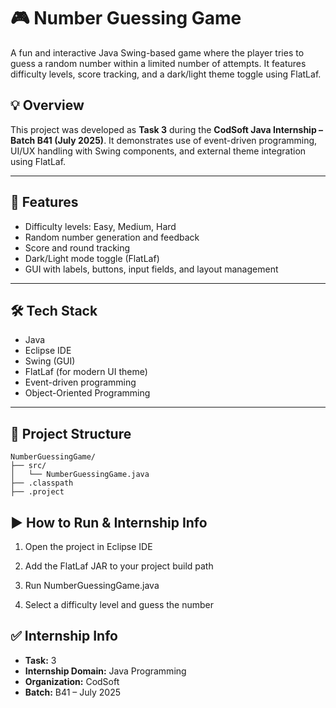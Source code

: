 # 🎮 Number Guessing Game

A fun and interactive Java Swing-based game where the player tries to guess a random number within a limited number of attempts. It features difficulty levels, score tracking, and a dark/light theme toggle using FlatLaf.

## 💡 Overview

This project was developed as **Task 3** during the **CodSoft Java Internship – Batch B41 (July 2025)**. It demonstrates use of event-driven programming, UI/UX handling with Swing components, and external theme integration using FlatLaf.

---

## 🚀 Features

- Difficulty levels: Easy, Medium, Hard
- Random number generation and feedback
- Score and round tracking
- Dark/Light mode toggle (FlatLaf)
- GUI with labels, buttons, input fields, and layout management

---

## 🛠️ Tech Stack

- Java  
- Eclipse IDE  
- Swing (GUI)  
- FlatLaf (for modern UI theme)  
- Event-driven programming  
- Object-Oriented Programming

---

## 📁 Project Structure

```none
NumberGuessingGame/
├── src/
│   └── NumberGuessingGame.java
├── .classpath
├── .project
```

## ▶️ How to Run & Internship Info
1. Open the project in Eclipse IDE

2. Add the FlatLaf JAR to your project build path

3. Run NumberGuessingGame.java

4. Select a difficulty level and guess the number



## ✅ Internship Info
- **Task:** 3
- **Internship Domain:** Java Programming
- **Organization:** CodSoft
- **Batch:** B41 – July 2025
